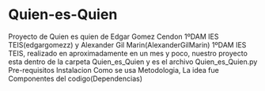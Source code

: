 # Quien-es-Quien
Proyecto de Quien es quien de Edgar Gomez Cendon 1ºDAM IES TEIS(edgargomezz) y Alexander Gil Marin(AlexanderGilMarin) 1ºDAM IES TEIS, realizado en aproximadamente en un mes y poco, nuestro proyecto esta dentro de la carpeta Quien_es_Quien y es el archivo Quien_es_Quien.py
Pre-requisitos
Instalacion
Como se usa
Metodologia, La idea fue
Componentes del codigo(Dependencias)
